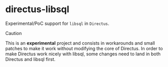 # directus-libsql

Experimental/PoC support for `libsql` in `Directus`.

> [!CAUTION]
> This is an **experimental** project and consists in workarounds and small patches to make it work without modifying the core of Directus.
> In order to make Directus work nicely with libsql, some changes need to land in both Directus and libsql first.

